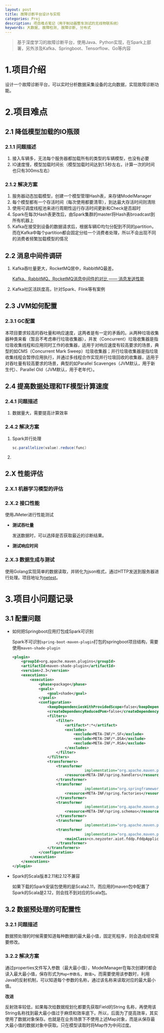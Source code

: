 ```yaml
---
layout: post
title: 故障诊断平台设计与实现
categories: Proj
description: 项目难点笔记（用于制动器整车测试的无线物联系统）
keywords: 大数据, 故障检测, 故障诊断, 分布式
---
```


> 基于深度学习的故障诊断平台，使用Java、Python实现，在Spark上部署，另外涉及Kafka、Springboot、Tensorflow、Go等内容
>

# 1.项目介绍

设计一个故障诊断平台，可以实时分析数据采集设备的北向数据，实现故障诊断功能。

# 2.项目难点

## 2.1 降低模型加载的IO瓶颈

### 2.1.1 问题描述

1. 接入车辆多，无法每个服务器都加载所有的类型的车辆模型，也没有必要
2. IO速度慢，模型加载时间长（模型加载时间达到1.5秒左右，计算一次的时间也只有300ms左右）

### 2.1.2 解决方案

1. 服务器动态加载模型，创建一个模型管理Hash表，来存储ModelManager
2. 每个模型都有一个存活时间（每次使用都要清零），到达最大存活时间则清除
3. 使用可调度线程池来进行周期性运行存活时间更新和Check是否超时
4. Spark在每次Hash表更改后，由Spark集群的master将Hash表broadcast到所有机器上
5. Kafka在接受到设备的数据请求后，根据车辆ID均匀分配到不同的partition，而在Kafka中每个partition都会固定分给一个消费者处理，所以不会出现不同的消费者频繁加载模型的情况

## 2.2 消息中间件调研

1. Kafka吞吐量更大，RocketMQ居中，RabbitMQ最差。

   [Kafka、RabbitMQ、RocketMQ消息中间件的对比 —— 消息发送性能](http://jm.taobao.org/2016/04/01/kafka-vs-rabbitmq-vs-rocketmq-message-send-performance/?utm_source=tuicool&utm_medium=referral)

2. Kafka社区活跃度高，针对Spark、Flink等有案例

## 2.3 JVM如何配置

### 2.3.1 GC配置

本项目要求较高的吞吐量和响应速度，这两者是有一定的矛盾的。从两种垃圾收集器种类来看（暂且不考虑串行垃圾收集器），并发（Concurrent）垃圾收集器是指垃圾收集线程和应用同时工作的收集器，适用于对响应速度有较高要求的场景，典型的如CMS（Concurrent Mark Sweep）垃圾收集器；并行垃圾收集器是指垃圾收集线程会暂停应用执行，并通过多线程合作实现并行垃圾回收的收集器，适用于对吞吐量有较高要求的场景，典型的如Parallel Scavenges（JVM默认，用于新生代）、Parallel Old（JVM默认，用于老年代）。

## 2.4 提高数据处理和TF模型计算速度

### 2.4.1 问题描述

1. 数据量大，需要提高计算效率

### 2.4.2 解决方案

1. Spark并行处理

   ```scala
   sc.parallelize(value).reduce(func)
   ```

2. 

## 2.X 性能评估

### 2.X.1 机器学习模型的评估



### 2.X.2 接口性能

使用JMeter进行性能测试

* **测试吞吐量**

  发送数据时，可以选择是否获取最近的诊断结果。

* **测试响应时间**

### 2.X.3 数据生成与测试

使用Golang实现简单的数据读取，并转化为json格式，通过HTTP发送到服务器进行处理。项目地址为[netest](https://github.com/Neyzoter/cooker/tree/master/netest)。

# 3.项目小问题记录

## 3.1 配置问题

* 如何把Springboot应用打包成Spark可识别

  Spark不可识别`spring-boot-maven-plugin`打包的springboot项目结构，需要使用`maven-shade-plugin`

  ```xml
  <plugin>
      <groupId>org.apache.maven.plugins</groupId>
      <artifactId>maven-shade-plugin</artifactId>
      <version>2.3</version>
      <executions>
          <execution>
              <phase>package</phase>
              <goals>
                  <goal>shade</goal>
              </goals>
              <configuration>
                  <keepDependenciesWithProvidedScope>false</keepDependenciesWithProvidedScope>
                  <createDependencyReducedPom>false</createDependencyReducedPom>
                  <filters>
                      <filter>
                          <artifact>*:*</artifact>
                          <excludes>
                              <exclude>META-INF/*.SF</exclude>
                              <exclude>META-INF/*.DSA</exclude>
                              <exclude>META-INF/*.RSA</exclude>
                          </excludes>
                      </filter>
                  </filters>
                  <transformers>
                      <transformer
                                   implementation="org.apache.maven.plugins.shade.resource.AppendingTransformer">
                          <resource>META-INF/spring.handlers</resource>
                      </transformer>
                      <transformer
                                   implementation="org.springframework.boot.maven.PropertiesMergingResourceTransformer">
                          <resource>META-INF/spring.factories</resource>
                      </transformer>
                      <transformer
                                   implementation="org.apache.maven.plugins.shade.resource.AppendingTransformer">
                          <resource>META-INF/spring.schemas</resource>
                      </transformer>
                      <transformer
                                   implementation="org.apache.maven.plugins.shade.resource.ServicesResourceTransformer"/>
                      <transformer
                                   implementation="org.apache.maven.plugins.shade.resource.ManifestResourceTransformer">
                          <mainClass>cn.neyzoter.aiot.fddp.FddpApplication</mainClass>
                      </transformer>
                  </transformers>
              </configuration>
          </execution>
      </executions>
  </plugin>
  ```

* Spark的Scala版本2.11和2.12不兼容

  如果下载的Spark安装包使用的是Scala2.11，而应用的maven包中配置了Spark的Scala是2.12，则会找不到对应的Scala包。

## 3.2 数据预处理的可配置性

### 3.2.1 问题描述

数据预处理的时候需要知道每种数据的最大最小值，固定死程序，则会造成经常需要修改。

### 3.2.2 解决方案

通过properties文件写入参数（最大最小值），ModelManager在每次创建时都会读入最大最小值，保存形式为`Map<参数名, 数值>`。而需要使用该参数时，利用Java的反射机制，可以知道每个参数的名称，通过该名称来读取对应的最大最小值。

**改进**

反射效率较低，如果每次给数据规划化都要先获取Field的String 名称，再使用该String名称找到最大最小值过于麻烦和效率底下。所以，后面为了提高效率，其实使用了数据对象保存。也就是在业务场景下不使用上述Map对象，而是从保存最大最小值的数据对象中获取。只在模型读取时将Map作为中间过度。